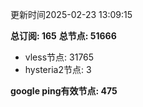 更新时间2025-02-23 13:09:15

**总订阅: 165**
**总节点: 51666**
- vless节点: 31765
- hysteria2节点: 3

**google ping有效节点: 475**
